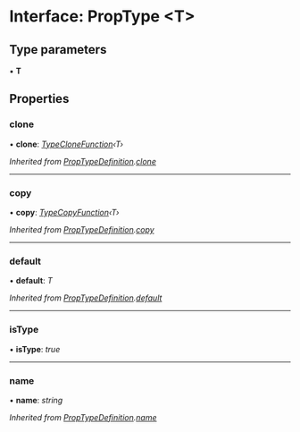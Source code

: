 
# Interface: PropType <**T**>

## Type parameters

▪ **T**

## Properties

###  clone

• **clone**: *[TypeCloneFunction](../README.md#typeclonefunction)‹T›*

*Inherited from [PropTypeDefinition](proptypedefinition.md).[clone](proptypedefinition.md#clone)*

___

###  copy

• **copy**: *[TypeCopyFunction](../README.md#typecopyfunction)‹T›*

*Inherited from [PropTypeDefinition](proptypedefinition.md).[copy](proptypedefinition.md#copy)*

___

###  default

• **default**: *T*

*Inherited from [PropTypeDefinition](proptypedefinition.md).[default](proptypedefinition.md#default)*

___

###  isType

• **isType**: *true*

___

###  name

• **name**: *string*

*Inherited from [PropTypeDefinition](proptypedefinition.md).[name](proptypedefinition.md#name)*
